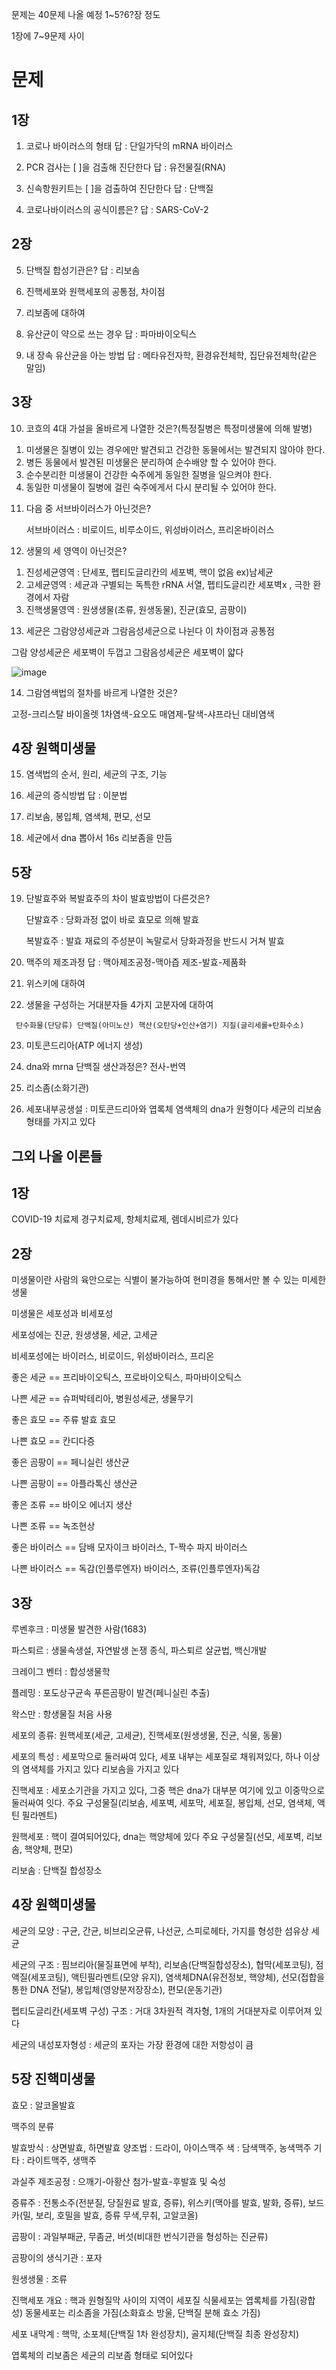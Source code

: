   문제는 40문제 나올 예정 1~5?6?장 정도  
    
  1장에 7~9문제 사이  
    
  # 문제
        
  ## 1장
     
  1. 코로나 바이러스의 형태 답 : 단일가닥의 mRNA 바이러스
    
  2. PCR 검사는 [   ]을 검출해 진단한다  답 : 유전물질(RNA)
    
  3. 신속항원키트는 [  ]을 검출하여 진단한다 답 : 단백질
    
  4. 코로나바이러스의 공식이름은? 답 : SARS-CoV-2  

  ## 2장  
    
  5. 단백질 합성기관은? 답 : 리보솜
      
  6. 진핵세포와 원핵세포의 공통점, 차이점
      
  7. 리보좀에 대하여
    
  8. 유산균이 약으로 쓰는 경우 답 : 파마바이오틱스
     
  9. 내 장속 유산균을 아는 방법 답 : 메타유전자학, 환경유전체학, 집단유전체학(같은 말임)
    
  ## 3장  
    
  10. 코흐의 4대 가설을 올바르게 나열한 것은?(특정질병은 특정미생물에 의해 발병)
   
  1) 미생물은 질병이 있는 경우에만 발견되고 건강한 동물에서는 발견되지 않아야 한다.
  2) 병든 동물에서 발견된 미생물은 분리하여 순수배양 할 수 있어야 한다.
  3) 순수분리한 미생물이 건강한 숙주에게 동일한 질병을 일으켜야 한다.
  4) 동일한 미생물이 질병에 걸린 숙주에게서 다시 분리될 수 있어야 한다.
   
  11. 다음 중 서브바이러스가 아닌것은?
   
      서브바이러스 : 비로이드, 비루소이드, 위성바이러스, 프리온바이러스
                
  12. 생물의 세 영역이 아닌것은?
  
  1) 진성세균영역 : 단세포, 펩티도글리칸의 세포벽, 핵이 없음 ex)남세균
  2) 고세균영역 : 세균과 구별되는 독특한 rRNA 서열, 펩티도글리칸 세포벽x , 극한 환경에서 자람
  3) 진핵생물영역 : 원생생물(조류, 원생동물), 진균(효모, 곰팡이)
      
  13. 세균은 그람양성세균과 그람음성세균으로 나뉜다 이 차이점과 공통점

  그람 양성세균은 세포벽이 두껍고 그람음성세균은 세포벽이 얇다


![image](https://github.com/gryrryfh/Microbiology-and-Biotechnology/assets/50912987/5cc56334-dc50-4ef5-8bf4-2e6349c81def)
        
  14. 그람염색법의 절차를 바르게 나열한 것은?
  
고정-크리스탈 바이올렛 1차염색-요오도 매염제-탈색-샤프라닌 대비염색
        
  ## 4장 원핵미생물
    
  15. 염색법의 순서, 원리, 세균의 구조, 기능
      
  16. 세균의 증식방법 답 : 이분법
        
  17. 리보솜, 봉입체, 염색체, 편모, 선모
       
  18. 세균에서 dna 뽑아서 16s 리보좀을 만듬
        
  ## 5장  
    
  19. 단발효주와 복발효주의 차이 발효방법이 다른것은?
        
      단발효주 : 당화과정 없이 바로 효모로 의해 발효
        
      복발효주 : 발효 재료의 주성분이 녹말로서 당화과정을 반드시 거쳐 발효
          
  20. 맥주의 제조과정 답 : 맥아제조공정-맥아즙 제조-발효-제품화  
        
  21. 위스키에 대하여
        
  22. 생물을 구성하는 거대분자들 4가지 고분자에 대하여
        
     탄수화물(단당류) 단백질(아미노산) 핵산(오탄당+인산+염기) 지질(글리세롤+탄화수소)  
       
  23. 미토콘드리아(ATP 에너지 생성)

  24. dna와 mrna 단백질 생산과정은? 전사-번역

  25. 리소좀(소화기관)

  26. 세포내부공생설 : 미토콘드리아와 엽록체 염색체의 dna가 원형이다 세균의 리보솜 형태를 가지고 있다






        
## 그외 나올 이론들  
  
## 1장  
  
   COVID-19 치료제 경구치료제, 항체치료제, 렘데시비르가 있다  
     
## 2장  
  
   미생물이란 사람의 육안으로는 식별이 불가능하여 현미경을 통해서만 볼 수 있는 미세한 생물
     
   미생물은 세포성과 비세포성
     
   세포성에는 진균, 원생생물, 세균, 고세균
     
   비세포성에는 바이러스, 비로이드, 위성바이러스, 프리온
     
   좋은 세균 == 프리바이오틱스, 프로바이오틱스, 파마바이오틱스
     
   나쁜 세균 == 슈퍼박테리아, 병원성세균, 생물무기 
     
   좋은 효모 == 주류 발효 효모
     
   나쁜 효모 == 칸디다증
     
   좋은 곰팡이 == 페니실린 생산균
     
   나쁜 곰팡이 == 아플라톡신 생산균
     
   좋은 조류 == 바이오 에너지 생산
     
   나쁜 조류 == 녹조현상
     
   좋은 바이러스 == 담배 모자이크 바이러스, T-짝수 파지 바이러스
     
   나쁜 바이러스 == 독감(인플루엔자) 바이러스, 조류(인플루엔자)독감
  
## 3장
     
   루벤후크 : 미생물 발견한 사람(1683)
     
   파스퇴르 : 생물속생설, 자연발생 논쟁 종식, 파스퇴르 살균법, 백신개발
     
   크레이그 벤터 : 합성생물학
     
   플레밍 : 포도상구균속 푸른곰팡이 발견(페니실린 추출)
     
   왁스만 : 항생물질 처음 사용

   세포의 종류: 원핵세포(세균, 고세균), 진핵세포(원생생물, 진균, 식물, 동물)  

   세포의 특성 : 세포막으로 둘러싸여 있다, 세포 내부는 세포질로 채워져있다, 하나 이상의 염색체를 가지고 있다
   리보솜을 가지고 있다

   진핵세포 : 세포소기관을 가지고 있다, 그중 핵은 dna가 대부분 여기에 있고 이중막으로 둘러싸여 잇다.
              주요 구성물질(리보솜, 세포벽, 세포막, 세포질, 봉입체, 선모, 염색체, 액틴 필라멘트)
  
   원핵세포 : 핵이 결여되어있다, dna는 핵양체에 있다
             주요 구성물질(선모, 세포벽, 리보솜, 핵양체, 편모)

   리보솜 : 단백질 합성장소

## 4장 원핵미생물  
  
 세균의 모양 : 구균, 간균, 비브리오균류, 나선균, 스피로헤타, 가지를 형성한 섬유상 세균
   
 세균의 구조 : 핌브리아(물질표면에 부착), 리보솜(단백질합성장소), 협막(세포코팅), 점액질(세포코팅), 액틴필라멘트(모양 유지), 염색체DNA(유전정보, 핵양체), 선모(접합을 통한 DNA 전달), 봉입체(영양분저장장소), 편모(운동기관)

펩티도글리칸(세포벽 구성) 구조 : 거대 3차원적 격자형, 1개의 거대분자로 이루어져 있다

세균의 내성포자형성 : 세균의 포자는 가장 환경에 대한 저항성이 큼

## 5장 진핵미생물
  
효모 : 알코올발효  
  
맥주의 분류  
  
발효방식 : 상면발효, 하면발효
양조법 : 드라이, 아이스맥주
색 : 담색맥주, 농색맥주 
기타 : 라이트맥주, 생맥주

과실주 제조공정 : 으깨기-아황산 첨가-발효-후발효 및 숙성

증류주 : 전통소주(전분질, 당질원료 발효, 증류), 위스키(맥아를 발효, 발화, 증류), 보드카(밀, 보리, 호밀을 발효, 증류 무색,무취, 고알코올)

곰팡이 : 과일부패균, 무좀균, 버섯(비대한 번식기관을 형성하는 진균류) 
  
곰팡이의 생식기관 : 포자

원생생물 : 조류

진핵세포 개요 : 핵과 원형질막 사이의 지역이 세포질
               식물세포는 엽록체를 가짐(광합성)
               동물세포는 리소좀을 가짐(소화효소 방울, 단백질 분해 효소 가짐)
                 
세포 내막계 : 핵막, 소포체(단백질 1차 완성장치), 골지체(단백질 최종 완성장치)

엽록체의 리보좀은 세균의 리보좀 형태로 되어있다


  


  
